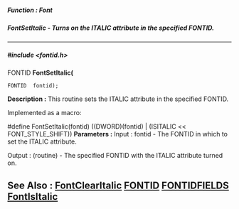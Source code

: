 ##### Function : Font
##### FontSetItalic - Turns on the ITALIC attribute in the specified FONTID.
---
##### #include <fontid.h>
FONTID **FontSetItalic(**

	FONTID  fontid);
**Description :**
This routine sets the ITALIC attribute in the specified FONTID.

Implemented as a macro:

#define FontSetItalic(fontid) ((DWORD)(fontid) | (ISITALIC << 
FONT_STYLE_SHIFT))
**Parameters :**
Input :
fontid  -  The FONTID in which to set the ITALIC attribute.



Output :
(routine)  -  The specified FONTID with the ITALIC attribute turned on.


**See Also :**
[FontClearItalic](D:/md_files/FontClearItalic.md)
[FONTID](D:/md_files/FONTID.md)
[FONTIDFIELDS](D:/md_files/FONTIDFIELDS.md)
[FontIsItalic](D:/md_files/FontIsItalic.md)
---
